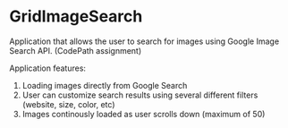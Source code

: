 # GridImageSearch
Application that allows the user to search for images using Google Image Search API.
(CodePath assignment)

Application features:

1. Loading images directly from Google Search
2. User can customize search results using several different filters (website, size, color, etc)
3. Images continously loaded as user scrolls down (maximum of 50)

